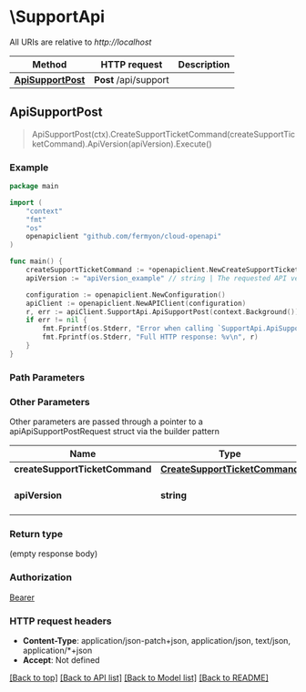 # \SupportApi

All URIs are relative to *http://localhost*

Method | HTTP request | Description
------------- | ------------- | -------------
[**ApiSupportPost**](SupportApi.md#ApiSupportPost) | **Post** /api/support | 



## ApiSupportPost

> ApiSupportPost(ctx).CreateSupportTicketCommand(createSupportTicketCommand).ApiVersion(apiVersion).Execute()



### Example

```go
package main

import (
    "context"
    "fmt"
    "os"
    openapiclient "github.com/fermyon/cloud-openapi"
)

func main() {
    createSupportTicketCommand := *openapiclient.NewCreateSupportTicketCommand(openapiclient.TicketCategory("TechnicalHelp")) // CreateSupportTicketCommand | 
    apiVersion := "apiVersion_example" // string | The requested API version (optional) (default to "1.0")

    configuration := openapiclient.NewConfiguration()
    apiClient := openapiclient.NewAPIClient(configuration)
    r, err := apiClient.SupportApi.ApiSupportPost(context.Background()).CreateSupportTicketCommand(createSupportTicketCommand).ApiVersion(apiVersion).Execute()
    if err != nil {
        fmt.Fprintf(os.Stderr, "Error when calling `SupportApi.ApiSupportPost``: %v\n", err)
        fmt.Fprintf(os.Stderr, "Full HTTP response: %v\n", r)
    }
}
```

### Path Parameters



### Other Parameters

Other parameters are passed through a pointer to a apiApiSupportPostRequest struct via the builder pattern


Name | Type | Description  | Notes
------------- | ------------- | ------------- | -------------
 **createSupportTicketCommand** | [**CreateSupportTicketCommand**](CreateSupportTicketCommand.md) |  | 
 **apiVersion** | **string** | The requested API version | [default to &quot;1.0&quot;]

### Return type

 (empty response body)

### Authorization

[Bearer](../README.md#Bearer)

### HTTP request headers

- **Content-Type**: application/json-patch+json, application/json, text/json, application/*+json
- **Accept**: Not defined

[[Back to top]](#) [[Back to API list]](../README.md#documentation-for-api-endpoints)
[[Back to Model list]](../README.md#documentation-for-models)
[[Back to README]](../README.md)

